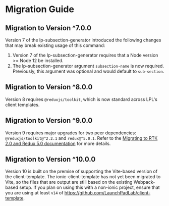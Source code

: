 # Migration Guide

## Migration to Version ^7.0.0
Version 7 of the lp-subsection-generator introduced the following changes that may break existing usage of this command:
1. Version 7 of the lp-subsection-generator requires that a Node version >= Node 12 be installed.
1. The lp-subsection-generator argument `subsection-name` is now required. Previously, this argument was optional and would default to `sub-section`.

## Migration to Version ^8.0.0
Version 8 requires `@reduxjs/toolkit`, which is now standard across LPL's client templates.

## Migration to Version ^9.0.0
Version 9 requires major upgrades for two peer dependencies: `@reduxjs/toolkit@^2.2.1` and `redux@^5.0.1`. Refer to the [Migrating to RTK 2.0 and Redux 5.0 documentation](https://redux-toolkit.js.org/usage/migrating-rtk-2) for more details.

## Migration to Version ^10.0.0
Version 10 is built on the premise of supporting the Vite-based version of the client-template. The ionic-client-template has not yet been migrated to Vite, so the files that are output are still based on the existing Webpack-based setup. If you plan on using this with a non-ionic project, ensure that you are using at least `v14` of https://github.com/LaunchPadLab/client-template.